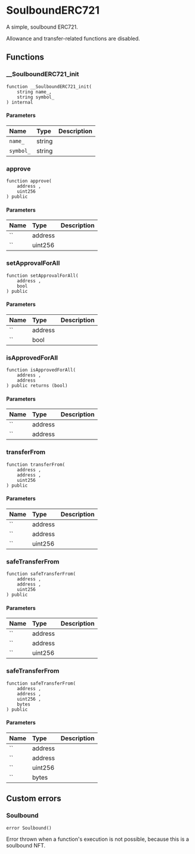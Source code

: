 # SoulboundERC721

A simple, soulbound ERC721.

Allowance and transfer-related functions are disabled.

## Functions

### __SoulboundERC721_init

```solidity
function __SoulboundERC721_init(
    string name_,
    string symbol_
) internal
```

#### Parameters

| Name | Type | Description |
| :--- | :--- | :---------- |
| `name_` | string |  |
| `symbol_` | string |  |

### approve

```solidity
function approve(
    address ,
    uint256 
) public
```

#### Parameters

| Name | Type | Description |
| :--- | :--- | :---------- |
| `` | address |  |
| `` | uint256 |  |

### setApprovalForAll

```solidity
function setApprovalForAll(
    address ,
    bool 
) public
```

#### Parameters

| Name | Type | Description |
| :--- | :--- | :---------- |
| `` | address |  |
| `` | bool |  |

### isApprovedForAll

```solidity
function isApprovedForAll(
    address ,
    address 
) public returns (bool)
```

#### Parameters

| Name | Type | Description |
| :--- | :--- | :---------- |
| `` | address |  |
| `` | address |  |

### transferFrom

```solidity
function transferFrom(
    address ,
    address ,
    uint256 
) public
```

#### Parameters

| Name | Type | Description |
| :--- | :--- | :---------- |
| `` | address |  |
| `` | address |  |
| `` | uint256 |  |

### safeTransferFrom

```solidity
function safeTransferFrom(
    address ,
    address ,
    uint256 
) public
```

#### Parameters

| Name | Type | Description |
| :--- | :--- | :---------- |
| `` | address |  |
| `` | address |  |
| `` | uint256 |  |

### safeTransferFrom

```solidity
function safeTransferFrom(
    address ,
    address ,
    uint256 ,
    bytes 
) public
```

#### Parameters

| Name | Type | Description |
| :--- | :--- | :---------- |
| `` | address |  |
| `` | address |  |
| `` | uint256 |  |
| `` | bytes |  |

## Custom errors

### Soulbound

```solidity
error Soulbound()
```

Error thrown when a function's execution is not possible, because this is a soulbound NFT.

